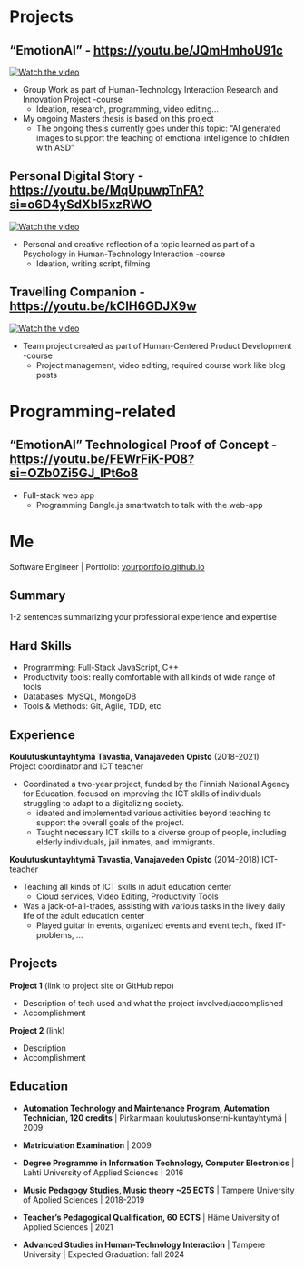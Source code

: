 # Projects

## “EmotionAI” - https://youtu.be/JQmHmhoU91c
[![Watch the video](https://img.youtube.com/vi/JQmHmhoU91c/0.jpg)](https://youtu.be/JQmHmhoU91c)
- Group Work as part of Human-Technology Interaction Research and Innovation Project -course
  - Ideation, research, programming, video editing…
- My ongoing Masters thesis is based on this project
  - The ongoing thesis currently goes under this topic: “AI generated images to support the teaching of emotional intelligence to children with ASD”


## Personal Digital Story - https://youtu.be/MqUpuwpTnFA?si=o6D4ySdXbI5xzRWO
[![Watch the video](https://img.youtube.com/vi/MqUpuwpTnFA/0.jpg)](https://youtu.be/MqUpuwpTnFA?si=o6D4ySdXbI5xzRWO)
- Personal and creative reflection of a topic learned as part of a Psychology in Human-Technology Interaction -course
  - Ideation, writing script, filming

## Travelling Companion - https://youtu.be/kCIH6GDJX9w 
[![Watch the video](https://img.youtube.com/vi/kCIH6GDJX9w/0.jpg)](https://youtu.be/kCIH6GDJX9w)
- Team project created as part of Human-Centered Product Development -course
  - Project management, video editing, required course work like blog posts 


# Programming-related

## “EmotionAI” Technological Proof of Concept - https://youtu.be/FEWrFiK-P08?si=OZb0Zi5GJ_lPt6o8 
- Full-stack web app
  - Programming Bangle.js smartwatch to talk with the web-app



# Me
Software Engineer | Portfolio: [yourportfolio.github.io](https://yourportfolio.github.io)

## Summary
1-2 sentences summarizing your professional experience and expertise

## Hard Skills
- Programming: Full-Stack JavaScript, C++
- Productivity tools: really comfortable with all kinds of wide range of tools 
- Databases: MySQL, MongoDB
- Tools & Methods: Git, Agile, TDD, etc

## Experience
**Koulutuskuntayhtymä Tavastia, Vanajaveden Opisto** (2018-2021)   
Project coordinator and ICT teacher
- Coordinated a two-year project, funded by the Finnish National Agency for Education, focused on improving the ICT skills of individuals struggling to adapt to a digitalizing society.
  - ideated and implemented various activities beyond teaching to support the overall goals of the project.
  - Taught necessary ICT skills to a diverse group of people, including elderly individuals, jail inmates, and immigrants. 

**Koulutuskuntayhtymä Tavastia, Vanajaveden Opisto** (2014-2018)
ICT-teacher
- Teaching all kinds of ICT skills in adult education center
  - Cloud services, Video Editing, Productivity Tools
- Was a jack-of-all-trades, assisting with various tasks in the lively daily life of the adult education center
  - Played guitar in events, organized events and event tech., fixed IT-problems, ...

## Projects
**Project 1** (link to project site or GitHub repo)  
- Description of tech used and what the project involved/accomplished
- Accomplishment 

**Project 2** (link)
- Description 
- Accomplishment

## Education

- **Automation Technology and Maintenance Program, Automation Technician, 120 credits** | Pirkanmaan koulutuskonserni-kuntayhtymä | 2009

- **Matriculation Examination** | 2009

- **Degree Programme in Information Technology, Computer Electronics** | Lahti University of Applied Sciences | 2016

- **Music Pedagogy Studies, Music theory ~25 ECTS** | Tampere University of Applied Sciences | 2018-2019

- **Teacher’s Pedagogical Qualification, 60 ECTS** | Häme University of Applied Sciences | 2021

- **Advanced Studies in Human-Technology Interaction** | Tampere University | Expected Graduation: fall 2024
